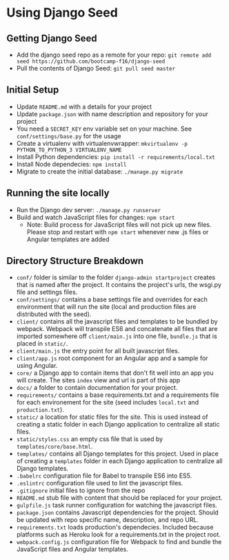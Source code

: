 # Using Django Seed

## Getting Django Seed
* Add the django seed repo as a remote for your repo: `git remote add seed https://github.com/bootcamp-f16/django-seed`
* Pull the contents of Django Seed: `git pull seed master`

## Initial Setup
* Update `README.md` with a details for your project
* Update `package.json` with name description and repository for your project
* You need a `SECRET_KEY` env variable set on your machine. See `conf/settings/base.py` for the usage
* Create a virtualenv with virtualenvwrapper: `mkvirtualenv -p PYTHON_TO_PYTHON_3 VIRTUALENV_NAME`
* Install Python dependencies: `pip install -r requirements/local.txt`
* Install Node dependecies: `npm install`
* Migrate to create the initial database: `./manage.py migrate`

## Running the site locally
* Run the Django dev server: `./manage.py runserver`
* Build and watch JavaScript files for changes: `npm start`
  * Note: Build process for JavaScript files will not pick up new files. Please stop and restart with `npm start` whenever new .js files or Angular templates are added

## Directory Structure Breakdown
* `conf/` folder is similar to the folder `django-admin startproject` creates that is named after the project. It contains the project's urls, the wsgi.py file and settings files.
* `conf/settings/` contains a base settings file and overrides for each environment that will run the site (local and production files are distributed with the seed).
* `client/` contains all the javascript files and templates to be bundled by webpack. Webpack will transpile ES6 and concatenate all files that are imported somewhere off `client/main.js` into one file, `bundle.js` that is placed in `static/`.
* `client/main.js` the entry point for all built javascript files.
* `client/app.js` root component for an Angular app and a sample for using Angular.
* `core/` a Django app to contain items that don't fit well into an app you will create. The sites `index` view and url is part of this app
* `docs/` a folder to contain documentation for your project.
* `requirements/` contains a base requirements.txt and a requirements file for each environement for the site (seed includes `local.txt` and `production.txt`).
* `static/` a location for static files for the site. This is used instead of creating a static folder in each Django application to centralize all static files.
* `static/styles.css` an empty css file that is used by `templates/core/base.html`.
* `templates/` contains all Django templates for this project. Used in place of creating a `templates` folder in each Django application to centralize all Django templates.
* `.babelrc` configuration file for Babel to transpile ES6 into ES5.
* `.eslintrc` configuration file used to lint the javascript files.
* `.gitignore` initial files to ignore from the repo
* `README.md` stub file with content that should be replaced for your project.
* `gulpfile.js` task runner configuration for watching the javascript files.
* `package.json` contains Javascript dependencies for the project. Should be updated with repo specific name, description, and repo URL.
* `requirements.txt` loads production's dependecies. Included because platforms such as Heroku look for a requirements.txt in the project root.
* `webpack.config.js` configuration file for Webpack to find and bundle the JavaScript files and Angular templates.
